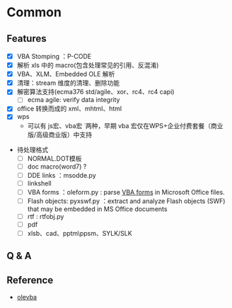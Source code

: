 # Common

## Features
- [x] VBA Stomping ：P-CODE 
- [x] 解析 xls 中的 macro(包含处理常见的引用、反混淆)
- [x] VBA、XLM、Embedded OLE 解析
- [x] 清理：stream 维度的清理、删除功能
- [x] 解密算法支持(ecma376 std/agile、xor、rc4、rc4 capi)
  - [ ] ecma agile: verify data integrity
- [x] office 转换而成的 xml、mhtml、html
- [x] wps
  - 可以有 js宏、vba宏 ˙两种，早期 vba 宏仅在WPS+企业付费套餐（商业版/高级商业版）中支持
- 待处理格式
  - [ ] NORMAL.DOT模板
  - [ ] doc macro(word7) ?
  - [ ] DDE links ：msodde.py
  - [ ] linkshell
  - [ ] VBA forms ：oleform.py : parse [VBA forms](https://msdn.microsoft.com/en-us/library/office/cc313125%28v=office.12%29.aspx?f=255&MSPPError=-2147217396) in Microsoft Office files.
  - [ ] Flash objects: pyxswf.py ：extract and analyze Flash objects (SWF) that may be embedded in  MS Office documents
  - [ ] rtf : rtfobj.py
  - [ ] pdf
  - [ ] xlsb、cad、pptm\ppsm、SYLK/SLK
  
## Q & A

## Reference
- [olevba](https://github.com/decalage2/oletools)